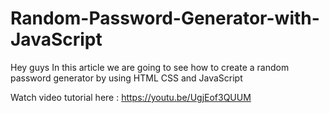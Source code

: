 # Random-Password-Generator-with-JavaScript
Hey guys In this article we are going to see how to create a random password generator by using HTML CSS and JavaScript

Watch video tutorial here : https://youtu.be/UgjEof3QUUM
